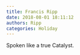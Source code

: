 ```yaml
---
title: Francis Ripp
date: 2018-08-01 18:11:12
authors: Ripp
categories: Holiday
---
```


 Spoken like a true Catalyst.
